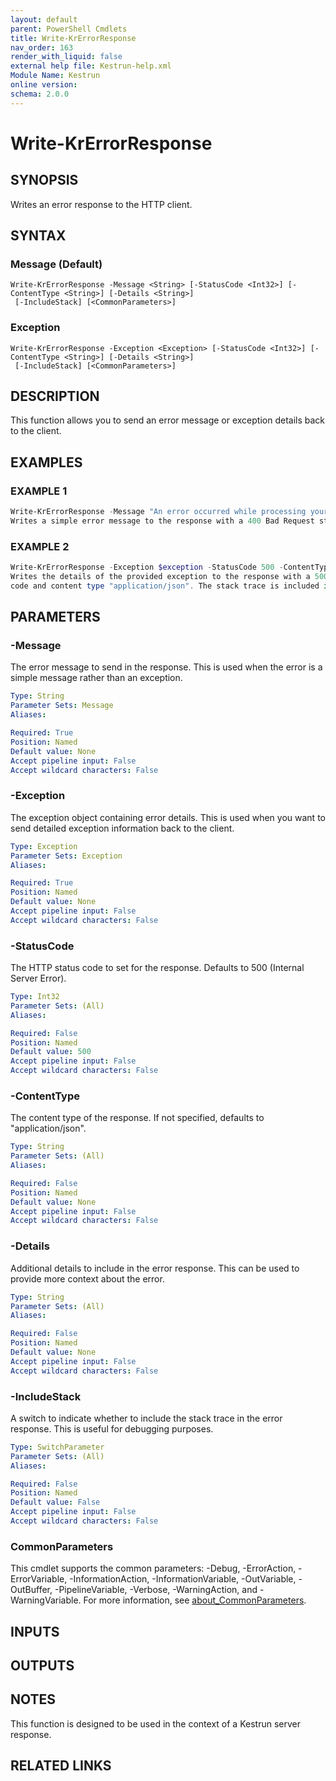 ```yaml
---
layout: default
parent: PowerShell Cmdlets
title: Write-KrErrorResponse
nav_order: 163
render_with_liquid: false
external help file: Kestrun-help.xml
Module Name: Kestrun
online version:
schema: 2.0.0
---
```


# Write-KrErrorResponse

## SYNOPSIS
Writes an error response to the HTTP client.

## SYNTAX

### Message (Default)
```
Write-KrErrorResponse -Message <String> [-StatusCode <Int32>] [-ContentType <String>] [-Details <String>]
 [-IncludeStack] [<CommonParameters>]
```

### Exception
```
Write-KrErrorResponse -Exception <Exception> [-StatusCode <Int32>] [-ContentType <String>] [-Details <String>]
 [-IncludeStack] [<CommonParameters>]
```

## DESCRIPTION
This function allows you to send an error message or exception details back to the client.

## EXAMPLES

### EXAMPLE 1
```powershell
Write-KrErrorResponse -Message "An error occurred while processing your request." -StatusCode 400 -ContentType "application/json"
Writes a simple error message to the response with a 400 Bad Request status code and content type "application/json".
```

### EXAMPLE 2
```powershell
Write-KrErrorResponse -Exception $exception -StatusCode 500 -ContentType "application/json" -IncludeStack
Writes the details of the provided exception to the response with a 500 Internal Server Error status
code and content type "application/json". The stack trace is included in the response.
```

## PARAMETERS

### -Message
The error message to send in the response.
This is used when the error is a simple
message rather than an exception.

```yaml
Type: String
Parameter Sets: Message
Aliases:

Required: True
Position: Named
Default value: None
Accept pipeline input: False
Accept wildcard characters: False
```

### -Exception
The exception object containing error details.
This is used when you want to send
detailed exception information back to the client.

```yaml
Type: Exception
Parameter Sets: Exception
Aliases:

Required: True
Position: Named
Default value: None
Accept pipeline input: False
Accept wildcard characters: False
```

### -StatusCode
The HTTP status code to set for the response.
Defaults to 500 (Internal Server Error).

```yaml
Type: Int32
Parameter Sets: (All)
Aliases:

Required: False
Position: Named
Default value: 500
Accept pipeline input: False
Accept wildcard characters: False
```

### -ContentType
The content type of the response.
If not specified, defaults to "application/json".

```yaml
Type: String
Parameter Sets: (All)
Aliases:

Required: False
Position: Named
Default value: None
Accept pipeline input: False
Accept wildcard characters: False
```

### -Details
Additional details to include in the error response.
This can be used to provide
more context about the error.

```yaml
Type: String
Parameter Sets: (All)
Aliases:

Required: False
Position: Named
Default value: None
Accept pipeline input: False
Accept wildcard characters: False
```

### -IncludeStack
A switch to indicate whether to include the stack trace in the error response.
This is useful for debugging purposes.

```yaml
Type: SwitchParameter
Parameter Sets: (All)
Aliases:

Required: False
Position: Named
Default value: False
Accept pipeline input: False
Accept wildcard characters: False
```

### CommonParameters
This cmdlet supports the common parameters: -Debug, -ErrorAction, -ErrorVariable, -InformationAction, -InformationVariable, -OutVariable, -OutBuffer, -PipelineVariable, -Verbose, -WarningAction, and -WarningVariable. For more information, see [about_CommonParameters](http://go.microsoft.com/fwlink/?LinkID=113216).

## INPUTS

## OUTPUTS

## NOTES
This function is designed to be used in the context of a Kestrun server response.

## RELATED LINKS
